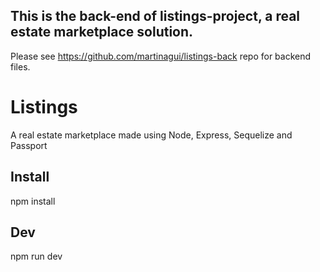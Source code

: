 ## This is the back-end of listings-project, a real estate marketplace solution.
Please see https://github.com/martinagui/listings-back repo for backend files.

# Listings 
 A real estate marketplace made using Node, Express, Sequelize and Passport


## Install
npm install

## Dev
npm run dev
